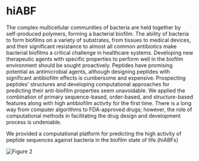 # hiABF
The complex multicellular communities of bacteria are held together by self-produced polymers, forming a bacterial biofilm. The ability of bacteria to form biofilms on a variety of substrates, from tissues to medical devices, and their significant resistance to almost all common antibiotics make bacterial biofilms a critical challenge in healthcare systems. Developing new therapeutic agents with specific properties to perform well in the biofilm environment should be sought proactively. Peptides have promising potential as antimicrobial agents, although designing peptides with significant antibiofilm effects is cumbersome and expensive. Prospecting peptides’ structures and developing computational approaches for predicting their anti-biofilm properties seem unavoidable.
We applied the combination of primary sequence-based, order-based, and structure-based features along with high antibiofilm activity for the first time. There is a long way from computer algorithms to FDA-approved drugs; however, the role of computational methods in facilitating the drug design and development process is undeniable.

We provided a computational platform for predicting the high activity of peptide sequences against bacteria in the biofilm state of life.(hiABFs)

![Figure 2](https://github.com/pyBiofilm/hiABF/assets/123871768/3b68da67-97f3-4b36-845c-dd5326d73e44)
